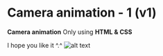 # Camera animation - 1 (v1)
**Camera animation** Only using **HTML & CSS**

I hope you like it ^.^
![alt text](https://github.com/vitaminarts/webmaster.uix/blob/main/9%20-%20Camera%20animation%20-%201%20(v1)/preview.gif "Camera animation")

